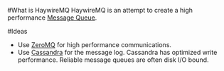 #What is HaywireMQ
HaywireMQ is an attempt to create a high performance [Message Queue](http://en.wikipedia.org/wiki/Message_queue).

#Ideas
* Use [ZeroMQ](http://www.zeromq.org) for high performance communications. 
* Use [Cassandra](http://cassandra.apache.org) for the message log. Cassandra has optimized write performance. Reliable message queues are often disk I/O bound.